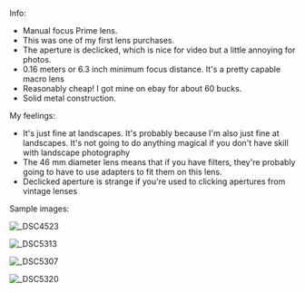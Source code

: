 Info:

* Manual focus Prime lens.
* This was one of my first lens purchases.
* The aperture is declicked, which is nice for video but a little annoying for photos.
* 0.16 meters or 6.3 inch minimum focus distance. It's a pretty capable macro lens
* Reasonably cheap! I got mine on ebay for about 60 bucks.
* Solid metal construction.

My feelings:
* It's just fine at landscapes.  It's probably because I'm also just fine at landscapes.  It's not going to do anything magical if you don't have skill with landscape photography
* The 46 mm diameter lens means that if you have filters, they're probably going to have to use adapters to fit them on this lens.
* Declicked aperture is strange if you're used to clicking apertures from vintage lenses

Sample images:

![_DSC4523](https://github.com/user-attachments/assets/19751432-a3fe-4295-95d8-fd9dca61fbfe)

![_DSC5313](https://github.com/user-attachments/assets/141416af-4336-4285-b823-66e4a0795efa)

![_DSC5307](https://github.com/user-attachments/assets/c78683be-4ff0-4a07-87f6-4f13a1a40a9b)

![_DSC5320](https://github.com/user-attachments/assets/228c36be-09e7-4c33-b0d0-59dbdefd5568)




